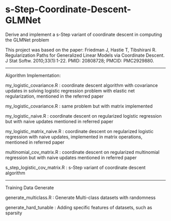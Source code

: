 # s-Step-Coordinate-Descent-GLMNet
Derive and implement a s-Step variant of coordinate descent in computing the GLMNet problem

This project was based on the paper: Friedman J, Hastie T, Tibshirani R. Regularization Paths for Generalized Linear Models via Coordinate Descent. J Stat Softw. 2010;33(1):1-22. PMID: 20808728; PMCID: PMC2929880.

--------------------------------------------------------------------------------------------------

Algorithm Implementation:

my_logistic_covariance.R : coordinate descent algorithm with covariance updates in solving logistic regression problem with elastic net regularization, mentioned in the referred paper

my_logistic_covariance.R : same problem but with matrix implemented

my_logistic_naive.R : coordinate descent on regularized logistic regression but with naive updates mentioned in referred paper

my_logistic_matrix_naive.R : coordinate descent on regularized logistic regression with naive updates, implemented in matrix operations, mentioned in referred paper

multinomial_cov_matrix.R : coordinate descent on regularized multinomial regression but with naive updates mentioned in referred paper

s_step_logistic_cov_matrix.R : s-Step variant of coordinate descent algorithm


--------------------------------------------------------------------------------------------------


Training Data Generate

generate_multiclass.R : Generate Multi-class datasets with randomness

generate_hard_tunable : Adding specific features of datasets, such as sparsity

